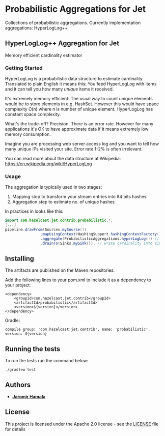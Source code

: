 # Probabilistic Aggregations for Jet
Collections of probabilistic aggregations.
Currently implementation aggregations: HyperLogLog++

## HyperLogLog++ Aggregation for Jet 

Memory efficient cardinality estimator

### Getting Started
HyperLogLog is a probabilistic data structure to estimate cardinality. 
Translated to plain English it means this: You feed HyperLogLog with items
and it can tell you how many *unique* items it received. 

It's extremely memory efficient: The usual way to count unique elements would be
to store elements in e.g. HashSet. However this would have space complexity O(n)
where n is number of unique element. HyperLogLog has constant space complexity. 
 
What's the trade-off? Precision. There is an error rate. However for many applications
it's OK to have approximate data if it means extremely low memory consumption. 

Imagine you are processing web server access log and you want to tell how many unique
IPs visited your site. Error rate 1-2% is often irrelevant. 

You can read more about the data structure at Wikipedia: https://en.wikipedia.org/wiki/HyperLogLog   

### Usage

The aggregation is typically used in two stages:
1. Mapping step to transform your stream entries into 64 bits hashes
2. Aggregation step to estimate no. of unique hashes

In practices in looks like this:
```java
import com.hazelcast.jet.contrib.probabilistic.*;
[...]
pipeline.drawFrom(Sources.mySource())
                .mapUsingContext(HashingSupport.hashingContextFactory(), HashingSupport.hashingFn()) // hash items 
                .aggregate(ProbabilisticAggregations.hyperLogLog()) // actual aggregation
                .drainTo(Sinks.mySink()); // write cardinality into sink
```


## Installing

The artifacts are published on the Maven repositories. 

Add the following lines to your pom.xml to include it as a dependency to your project:

```
<dependency>
    <groupId>com.hazelcast.jet.contrib</groupId>
    <artifactId>probabilistic</artifactId>
    <version>${version}</version>
</dependency>
```


Gradle: 
```
compile group: 'com.hazelcast.jet.contrib', name: 'probabilistic', version: ${version}
```



## Running the tests

To run the tests run the command below: 

```
./gradlew test
```
## Authors

* **[Jaromir Hamala](https://github.com/jerrinot)**
## License

This project is licensed under the Apache 2.0 license - see the [LICENSE](LICENSE) 
file for details